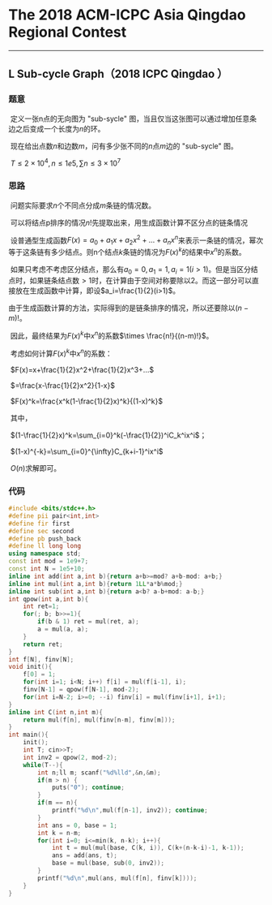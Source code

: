 # The 2018 ACM-ICPC Asia Qingdao Regional Contest

----

## L Sub-cycle Graph（2018 ICPC Qingdao ）

### 题意

​	定义一张n点的无向图为 "sub-sycle" 图，当且仅当这张图可以通过增加任意条边之后变成一个长度为$n$的环。

​	现在给出点数$n$和边数$m$，问有多少张不同的$n$点$m$边的 "sub-sycle" 图。

​	$T\le 2\times 10^4, n\le 1e5, \sum n\le 3\times 10^7$

### 思路

​	问题实际要求$n$个不同点分成$m$条链的情况数。

​	可以将结点p排序的情况$n!$先提取出来，用生成函数计算不区分点的链条情况

​	设普通型生成函数$F(x)=a_0+a_1x+a_2x^2+...+a_nx^n$来表示一条链的情况，幂次等于这条链有多少结点。则n个结点$k$条链的情况为$F(x)^k$的结果中$x^n$的系数。

​	如果只考虑不考虑区分结点，那么有$a_0=0,a_1 = 1,a_i=1(i>1)$。但是当区分结点时，如果链条结点数$>1$时，在计算由于空间对称要除以2。而这一部分可以直接放在生成函数中计算，即设$a_i=\frac{1}{2}(i>1)$。

​	由于生成函数计算的方法，实际得到的是链条排序的情况，所以还要除以$(n-m)!$。

​	因此，最终结果为$F(x)^k$中$x^n$的系数$\times \frac{n!}{(n-m)!}$。

​	考虑如何计算$F(x)^k$中$x^n$的系数：

​		$F(x)=x+\frac{1}{2}x^2+\frac{1}{2}x^3+...$

​					$=\frac{x-\frac{1}{2}x^2}{1-x}$

​		$F(x)^k=\frac{x^k(1-\frac{1}{2}x)^k}{(1-x)^k}$

​		其中，

​			$(1-\frac{1}{2}x)^k=\sum_{i=0}^k(-\frac{1}{2})^iC_k^ix^i$；

​			$(1-x)^{-k}=\sum_{i=0}^{\infty}C_{k+i-1}^ix^i$

​		$O(n)$求解即可。

### 代码

```c++
#include <bits/stdc++.h>
#define pii pair<int,int>
#define fir first
#define sec second
#define pb push_back
#define ll long long
using namespace std;
const int mod = 1e9+7;
const int N = 1e5+10;
inline int add(int a,int b){return a+b>=mod? a+b-mod: a+b;}
inline int mul(int a,int b){return 1LL*a*b%mod;}
inline int sub(int a,int b){return a<b? a-b+mod: a-b;}
int qpow(int a,int b){
    int ret=1;
    for(; b; b>>=1){
        if(b & 1) ret = mul(ret, a);
        a = mul(a, a);
    }
    return ret;
}
int f[N], finv[N];
void init(){
    f[0] = 1;
    for(int i=1; i<N; i++) f[i] = mul(f[i-1], i);
    finv[N-1] = qpow(f[N-1], mod-2);
    for(int i=N-2; i>=0; --i) finv[i] = mul(finv[i+1], i+1);
}
inline int C(int n,int m){
    return mul(f[n], mul(finv[n-m], finv[m]));
}
int main(){
    init();
    int T; cin>>T;
    int inv2 = qpow(2, mod-2);
    while(T--){
        int n;ll m; scanf("%d%lld",&n,&m);
        if(m > n) {
            puts("0"); continue;
        }
        if(m == n){
            printf("%d\n",mul(f[n-1], inv2)); continue;
        }
        int ans = 0, base = 1;
        int k = n-m;
        for(int i=0; i<=min(k, n-k); i++){
            int t = mul(mul(base, C(k, i)), C(k+(n-k-i)-1, k-1));
            ans = add(ans, t);
            base = mul(base, sub(0, inv2));
        }
        printf("%d\n",mul(ans, mul(f[n], finv[k])));
    }
}
```